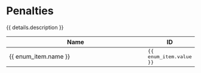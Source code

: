 <script setup>
import { data } from './enums.data.ts';

const details = data.penalties
</script>

<style>
.selectable-group {
    user-select: all;
    font-family: monospace
}
</style>

# Penalties

{{ details.description }}

<table>
    <thead>
        <th style="width:100%">Name</th>
        <th>ID</th>
    </thead>
    <tbody>
        <tr v-for="(enum_item, index) in details.list" :key="index">
            <td>{{ enum_item.name }}</td>
            <td><Badge class="selectable-group" type="tip">{{ enum_item.value }}</Badge></td>
        </tr>
    </tbody>
</table>